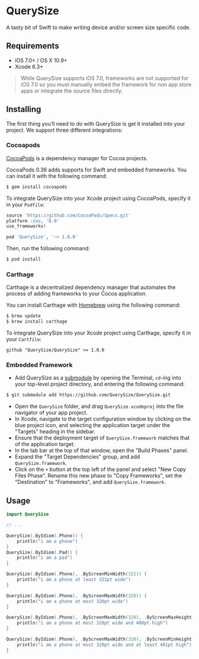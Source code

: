 # QuerySize

A tasty bit of Swift to make writing device and/or screen size specific code.

## Requirements

* iOS 7.0+ / OS X 10.9+
* Xcode 6.3+

> While QuerySize supports iOS 7.0, frameworks are not supported for iOS 7.0 so you must manually embed the framework for non app store apps or integrate the source files directly.

## Installing

The first thing you’ll need to do with QuerySize is get it installed into your project. We support three different integrations:

### Cocoapods

[CocoaPods](http://cocoapods.org) is a dependency manager for Cocoa projects.

CocoaPods 0.36 adds supports for Swift and embedded frameworks. You can install it with the following command:

```bash
$ gem install cocoapods
```

To integrate QuerySize into your Xcode project using CocoaPods, specify it in your `Podfile`:

```ruby
source 'https://github.com/CocoaPods/Specs.git'
platform :ios, '8.0'
use_frameworks!

pod 'QuerySize', '~> 1.0.0'
```

Then, run the following command:

```bash
$ pod install
```

### Carthage

Carthage is a decentralized dependency manager that automates the process of adding frameworks to your Cocoa application.

You can install Carthage with [Homebrew](http://brew.sh/) using the following command:

```bash
$ brew update
$ brew install carthage
```

To integrate QuerySize into your Xcode project using Carthage, specify it in your `Cartfile`:

```
github "QuerySize/QuerySize" >= 1.0.0
```

### Embedded Framework

- Add QuerySize as a [submodule](http://git-scm.com/docs/git-submodule) by opening the Terminal, `cd`-ing into your top-level project directory, and entering the following command:

```bash
$ git submodule add https://github.com/QuerySize/QuerySize.git
```

- Open the `QuerySize` folder, and drag `QuerySize.xcodeproj` into the file navigator of your app project.
- In Xcode, navigate to the target configuration window by clicking on the blue project icon, and selecting the application target under the "Targets" heading in the sidebar.
- Ensure that the deployment target of `QuerySize.framework` matches that of the application target.
- In the tab bar at the top of that window, open the "Build Phases" panel.
- Expand the "Target Dependencies" group, and add `QuerySize.framework`.
- Click on the `+` button at the top left of the panel and select "New Copy Files Phase". Rename this new phase to "Copy Frameworks", set the "Destination" to "Frameworks", and add `QuerySize.framework`.


## Usage

```swift
import QuerySize

// ...

QuerySize(.ByIdiom(.Phone)) {
    println("i am a phone")
}
QuerySize(.ByIdiom(.Pad)) {
    println("i am a pad")
}

QuerySize(.ByIdiom(.Phone), .ByScreenMinWidth(321)) {
    println("i am a phone at least 321pt wide")
}

QuerySize(.ByIdiom(.Phone), .ByScreenMaxWidth(320)) {
    println("i am a phone at most 320pt wide")
}

QuerySize(.ByIdiom(.Phone), .ByScreenMaxWidth(320), .ByScreenMaxHeight(480)) {
    println("i am a phone at most 320pt wide and 480pt high")
}

QuerySize(.ByIdiom(.Phone), .ByScreenMaxWidth(320), .ByScreenMinHeight(481)) {
    println("i am a phone at most 320pt wide and at least 481pt high")
}

```
